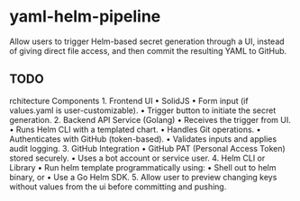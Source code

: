 # yaml-helm-pipeline

Allow users to trigger Helm-based secret generation through a UI, instead of giving direct file access, and then commit the resulting YAML to GitHub.

## TODO

rchitecture Components
	1.	Frontend UI
	•	SolidJS
	•	Form input (if values.yaml is user-customizable).
	•	Trigger button to initiate the secret generation.
	2.	Backend API Service (Golang)
	•	Receives the trigger from UI.
	•	Runs Helm CLI with a templated chart.
	•	Handles Git operations.
	•	Authenticates with GitHub (token-based).
	•	Validates inputs and applies audit logging.
	3.	GitHub Integration
	•	GitHub PAT (Personal Access Token) stored securely.
	•	Uses a bot account or service user.
	4.	Helm CLI or Library
	•	Run helm template programmatically using:
	•	Shell out to helm binary, or
	•	Use a Go Helm SDK.
    5. Allow user to preview changing keys without values from the ui before committing and pushing.